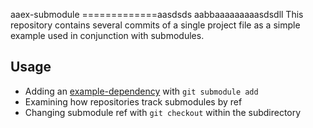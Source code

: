 aaex-submodule
=============aasdsds
aabbaaaaaaaaasdsdll
This repository contains several commits of a single project file as a simple example used in conjunction with submodules.

## Usage

* Adding an [example-dependency](https://github.com/githubtraining/example-dependency) with `git submodule add`
* Examining how repositories track submodules by ref
* Changing submodule ref with `git checkout` within the subdirectory